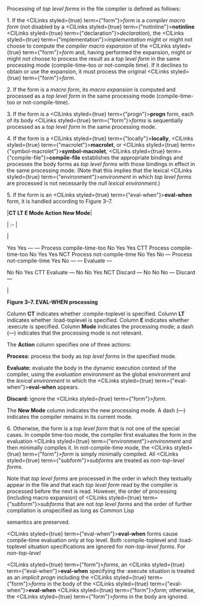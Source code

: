  



Processing of *top level forms* in the file compiler is defined as follows: 



1\. If the <ClLinks styled={true} term={"form"}><i>form</i></ClLinks> is a *compiler macro form* (not disabled by a <ClLinks styled={true} term={"notinline"}><b>notinline</b></ClLinks> <ClLinks styled={true} term={"declaration"}><i>declaration</i></ClLinks>), the <ClLinks styled={true} term={"implementation"}><i>implementation</i></ClLinks> might or might not choose to compute the *compiler macro expansion* of the <ClLinks styled={true} term={"form"}><i>form</i></ClLinks> and, having performed the expansion, might or might not choose to process the result as a *top level form* in the same processing mode (compile-time-too or not-compile time). If it declines to obtain or use the expansion, it must process the original <ClLinks styled={true} term={"form"}><i>form</i></ClLinks>. 



2\. If the form is a *macro form*, its *macro expansion* is computed and processed as a *top level form* in the same processing mode (compile-time-too or not-compile-time). 



3\. If the form is a <ClLinks styled={true} term={"progn"}><b>progn</b></ClLinks> form, each of its body <ClLinks styled={true} term={"form"}><i>forms</i></ClLinks> is sequentially processed as a *top level form* in the same processing mode. 



4\. If the form is a <ClLinks styled={true} term={"locally"}><b>locally</b></ClLinks>, <ClLinks styled={true} term={"macrolet"}><b>macrolet</b></ClLinks>, or <ClLinks styled={true} term={"symbol-macrolet"}><b>symbol-macrolet</b></ClLinks>, <ClLinks styled={true} term={"compile-file"}><b>compile-file</b></ClLinks> establishes the appropriate bindings and processes the body forms as *top level forms* with those bindings in effect in the same processing mode. (Note that this implies that the lexical <ClLinks styled={true} term={"environment"}><i>environment</i></ClLinks> in which *top level forms* are processed is not necessarily the *null lexical environment*.) 



5\. If the form is an <ClLinks styled={true} term={"eval-when"}><b>eval-when</b></ClLinks> form, it is handled according to Figure 3–7.  







|**CT LT E Mode Action New Mode**|

| :- |

|<p>Yes Yes — — Process compile-time-too No Yes Yes CTT Process compile-time-too No Yes Yes NCT Process not-compile-time No Yes No — Process not-compile-time Yes No — — Evaluate — </p><p>No No Yes CTT Evaluate — No No Yes NCT Discard — No No No — Discard —</p>|





**Figure 3–7. EVAL-WHEN processing** 



Column **CT** indicates whether :compile-toplevel is specified. Column **LT** indicates whether :load-toplevel is specified. Column **E** indicates whether :execute is specified. Column **Mode** indicates the processing mode; a dash (—) indicates that the processing mode is not relevant. 



The
 **Action**
 column specifies one of three actions: 



**Process:** process the body as *top level forms* in the specified mode. 



**Evaluate:** evaluate the body in the dynamic execution context of the compiler, using the *evaluation environment* as the global environment and the *lexical environment* in which the <ClLinks styled={true} term={"eval-when"}><b>eval-when</b></ClLinks> appears. 



**Discard:** ignore the <ClLinks styled={true} term={"form"}><i>form</i></ClLinks>. 



The **New Mode** column indicates the new processing mode. A dash (—) indicates the compiler remains in its current mode. 



6\. Otherwise, the form is a *top level form* that is not one of the special cases. In compile time-too mode, the compiler first evaluates the form in the evaluation <ClLinks styled={true} term={"environment"}><i>environment</i></ClLinks> and then minimally compiles it. In not-compile-time mode, the <ClLinks styled={true} term={"form"}><i>form</i></ClLinks> is simply minimally compiled. All <ClLinks styled={true} term={"subform"}><i>subforms</i></ClLinks> are treated as *non-top-level forms*. 



Note that *top level forms* are processed in the order in which they textually appear in the file and that each *top level form* read by the compiler is processed before the next is read. However, the order of processing (including macro expansion) of <ClLinks styled={true} term={"subform"}><i>subforms</i></ClLinks> that are not *top level forms* and the order of further compilation is unspecified as long as Common Lisp 



semantics are preserved. 



<ClLinks styled={true} term={"eval-when"}><b>eval-when</b></ClLinks> forms cause compile-time evaluation only at top level. Both :compile-toplevel and :load-toplevel situation specifications are ignored for *non-top-level forms*. For *non-top-level*  







<ClLinks styled={true} term={"form"}><i>forms</i></ClLinks>, an <ClLinks styled={true} term={"eval-when"}><b>eval-when</b></ClLinks> specifying the :execute situation is treated as an *implicit progn* including the <ClLinks styled={true} term={"form"}><i>forms</i></ClLinks> in the body of the <ClLinks styled={true} term={"eval-when"}><b>eval-when</b></ClLinks> <ClLinks styled={true} term={"form"}><i>form</i></ClLinks>; otherwise, the <ClLinks styled={true} term={"form"}><i>forms</i></ClLinks> in the body are ignored. 



